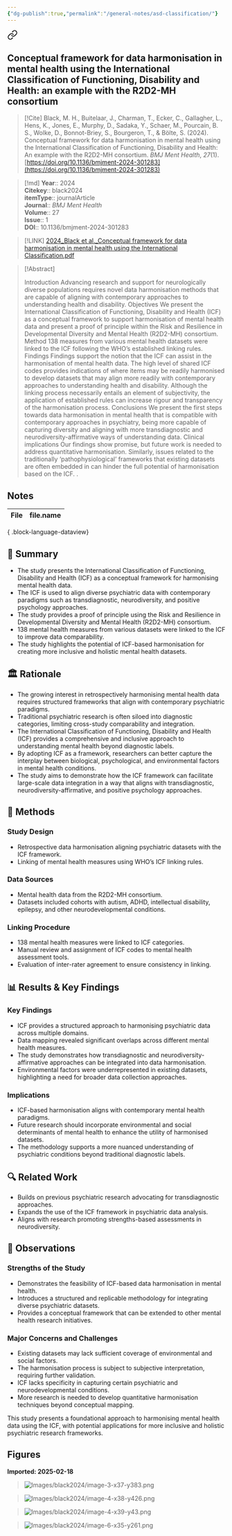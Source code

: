 ```yaml
---
{"dg-publish":true,"permalink":"/general-notes/asd-classification/"}
---
```





<div class="transclusion internal-embed is-loaded"><a class="markdown-embed-link" href="/literature-review/black2024/" aria-label="Open link"><svg xmlns="http://www.w3.org/2000/svg" width="24" height="24" viewBox="0 0 24 24" fill="none" stroke="currentColor" stroke-width="2" stroke-linecap="round" stroke-linejoin="round" class="svg-icon lucide-link"><path d="M10 13a5 5 0 0 0 7.54.54l3-3a5 5 0 0 0-7.07-7.07l-1.72 1.71"></path><path d="M14 11a5 5 0 0 0-7.54-.54l-3 3a5 5 0 0 0 7.07 7.07l1.71-1.71"></path></svg></a><div class="markdown-embed">





## Conceptual framework for data harmonisation in mental health using the International Classification of Functioning, Disability and Health: an example with the R2D2-MH consortium

> [!Cite]
> Black, M. H., Buitelaar, J., Charman, T., Ecker, C., Gallagher, L., Hens, K., Jones, E., Murphy, D., Sadaka, Y., Schaer, M., Pourcain, B. S., Wolke, D., Bonnot-Briey, S., Bourgeron, T., & Bölte, S. (2024). Conceptual framework for data harmonisation in mental health using the International Classification of Functioning, Disability and Health: An example with the R2D2-MH consortium. _BMJ Ment Health_, _27_(1). [https://doi.org/10.1136/bmjment-2024-301283](https://doi.org/10.1136/bmjment-2024-301283)


>[!md]
> **Year**:: 2024   
> **Citekey**:: black2024  
> **itemType**:: journalArticle  
> **Journal**:: *BMJ Ment Health*  
> **Volume**:: 27  
> **Issue**:: 1  
> **DOI**:: 10.1136/bmjment-2024-301283    

> [!LINK] 
> [2024_Black et al._Conceptual framework for data harmonisation in mental health using the International Classification.pdf](zotero://select/library/items/XSE7J79V)

> [!Abstract]
>
> Introduction Advancing research and support for neurologically diverse populations requires novel data harmonisation methods that are capable of aligning with contemporary approaches to understanding health and disability.
Objectives We present the International Classification of Functioning, Disability and Health (ICF) as a conceptual framework to support harmonisation of mental health data and present a proof of principle within the Risk and Resilience in Developmental Diversity and Mental Health (R2D2-MH) consortium.
Method 138 measures from various mental health datasets were linked to the ICF following the WHO’s established linking rules.
Findings Findings support the notion that the ICF can assist in the harmonisation of mental health data. The high level of shared ICF codes provides indications of where items may be readily harmonised to develop datasets that may align more readily with contemporary approaches to understanding health and disability. Although the linking process necessarily entails an element of subjectivity, the application of established rules can increase rigour and transparency of the harmonisation process.
Conclusions We present the first steps towards data harmonisation in mental health that is compatible with contemporary approaches in psychiatry, being more capable of capturing diversity and aligning with more transdiagnostic and neurodiversity-affirmative ways of understanding data.
Clinical implications Our findings show promise, but future work is needed to address quantitative harmonisation. Similarly, issues related to the traditionally ‘pathophysiological’ frameworks that existing datasets are often embedded in can hinder the full potential of harmonisation based on the ICF.
>.
> 


## Notes

| File | file.name |
| ---- | --------- |

{ .block-language-dataview}


<div class="transclusion internal-embed is-loaded"><div class="markdown-embed">




## 📌 Summary

- The study presents the International Classification of Functioning, Disability and Health (ICF) as a conceptual framework for harmonising mental health data.
- The ICF is used to align diverse psychiatric data with contemporary paradigms such as transdiagnostic, neurodiversity, and positive psychology approaches.
- The study provides a proof of principle using the Risk and Resilience in Developmental Diversity and Mental Health (R2D2-MH) consortium.
- 138 mental health measures from various datasets were linked to the ICF to improve data comparability.
- The study highlights the potential of ICF-based harmonisation for creating more inclusive and holistic mental health datasets.

## 🏛 Rationale

- The growing interest in retrospectively harmonising mental health data requires structured frameworks that align with contemporary psychiatric paradigms.
- Traditional psychiatric research is often siloed into diagnostic categories, limiting cross-study comparability and integration.
- The International Classification of Functioning, Disability and Health (ICF) provides a comprehensive and inclusive approach to understanding mental health beyond diagnostic labels.
- By adopting ICF as a framework, researchers can better capture the interplay between biological, psychological, and environmental factors in mental health conditions.
- The study aims to demonstrate how the ICF framework can facilitate large-scale data integration in a way that aligns with transdiagnostic, neurodiversity-affirmative, and positive psychology approaches.

## 🔬 Methods

### Study Design

- Retrospective data harmonisation aligning psychiatric datasets with the ICF framework.
- Linking of mental health measures using WHO’s ICF linking rules.

### Data Sources

- Mental health data from the R2D2-MH consortium.
- Datasets included cohorts with autism, ADHD, intellectual disability, epilepsy, and other neurodevelopmental conditions.

### Linking Procedure

- 138 mental health measures were linked to ICF categories.
- Manual review and assignment of ICF codes to mental health assessment tools.
- Evaluation of inter-rater agreement to ensure consistency in linking.

## 📊 Results & Key Findings

### Key Findings

- ICF provides a structured approach to harmonising psychiatric data across multiple domains.
- Data mapping revealed significant overlaps across different mental health measures.
- The study demonstrates how transdiagnostic and neurodiversity-affirmative approaches can be integrated into data harmonisation.
- Environmental factors were underrepresented in existing datasets, highlighting a need for broader data collection approaches.

### Implications

- ICF-based harmonisation aligns with contemporary mental health paradigms.
- Future research should incorporate environmental and social determinants of mental health to enhance the utility of harmonised datasets.
- The methodology supports a more nuanced understanding of psychiatric conditions beyond traditional diagnostic labels.

## 🔍 Related Work

- Builds on previous psychiatric research advocating for transdiagnostic approaches.
- Expands the use of the ICF framework in psychiatric data analysis.
- Aligns with research promoting strengths-based assessments in neurodiversity.

## 📝 Observations

### Strengths of the Study

- Demonstrates the feasibility of ICF-based data harmonisation in mental health.
- Introduces a structured and replicable methodology for integrating diverse psychiatric datasets.
- Provides a conceptual framework that can be extended to other mental health research initiatives.

### Major Concerns and Challenges

- Existing datasets may lack sufficient coverage of environmental and social factors.
- The harmonisation process is subject to subjective interpretation, requiring further validation.
- ICF lacks specificity in capturing certain psychiatric and neurodevelopmental conditions.
- More research is needed to develop quantitative harmonisation techniques beyond conceptual mapping.

This study presents a foundational approach to harmonising mental health data using the ICF, with potential applications for more inclusive and holistic psychiatric research frameworks.

</div></div>


## Figures

**Imported: 2025-02-18**

> ![Images/black2024/image-3-x37-y383.png](/img/user/Images/black2024/image-3-x37-y383.png)

> ![Images/black2024/image-4-x38-y426.png](/img/user/Images/black2024/image-4-x38-y426.png)

> ![Images/black2024/image-4-x39-y43.png](/img/user/Images/black2024/image-4-x39-y43.png)

> ![Images/black2024/image-6-x35-y261.png](/img/user/Images/black2024/image-6-x35-y261.png)

</div></div>
